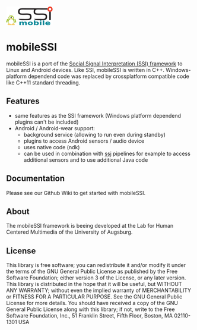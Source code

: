 ![Logo](/logo/mobileSSI.png)
# mobileSSI
mobileSSI is a port of the [Social Signal Interpretation (SSI) framework](http://openssi.net/) to Linux and Android devices. Like SSI, mobileSSI is written in C++. Windows-platform dependend code was replaced by crossplatform compatible code like C++11 standard threading.

## Features
* same features as the SSI framework (Windows platform dependend plugins can't be included)
* Android / Android-wear support:
  * background service (allowing to run even during standby)
  * plugins to access Android sensors / audio device
  * uses native code (ndk)
  * can be used in combination with [ssj](https://github.com/hcmlab/ssj) pipelines for example to access additional sensors and to  use additional Java code

## Documentation
Please see our Github Wiki to get started with mobileSSI.

## About
The mobileSSI framework is beeing developed at the Lab for Human Centered Multimedia of the University of Augsburg.

## License
This library is free software; you can redistribute it and/or modify it under the terms of the GNU General Public License as published by the Free Software Foundation; either version 3 of the License, or any later version.
This library is distributed in the hope that it will be useful, but WITHOUT ANY WARRANTY; without even the implied warranty of MERCHANTABILITY or FITNESS FOR A PARTICULAR PURPOSE. See the GNU General Public License for more details.
You should have received a copy of the GNU General Public License along with this library; if not, write to the Free Software Foundation, Inc., 51 Franklin Street, Fifth Floor, Boston, MA 02110-1301 USA
